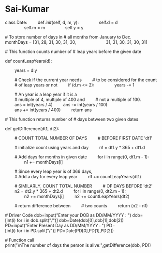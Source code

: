 # Sai-Kumar
class Date: 
         def _init_(self, d, m, y): 
                 self.d = d 
                 self.m = m 
                 self.y = y 
  
  
 # To store number of days in 
 # all months from January to Dec. 
 monthDays = [31, 28, 31, 30, 31, 30, 
                         31, 31, 30, 31, 30, 31] 
  
 # This function counts number of 
 # leap years before the given date 
  
  
 def countLeapYears(d): 
  
         years = d.y 
  
         # Check if the current year needs 
         # to be considered for the count 
         # of leap years or not 
         if (d.m <= 2): 
                 years -= 1 
  
         # An year is a leap year if it is a 
         # multiple of 4, multiple of 400 and 
         # not a multiple of 100. 
         ans = int(years / 4) 
         ans -= int(years / 100) 
         ans += int(years / 400) 
         return ans 
  
 # This function returns number of 
 # days between two given dates 
  
  
 def getDifference(dt1, dt2): 
  
         # COUNT TOTAL NUMBER OF DAYS 
         # BEFORE FIRST DATE 'dt1' 
  
         # initialize count using years and day 
         n1 = dt1.y * 365 + dt1.d 
  
         # Add days for months in given date 
         for i in range(0, dt1.m - 1): 
                 n1 += monthDays[i] 
  
         # Since every leap year is of 366 days, 
         # Add a day for every leap year 
         n1 += countLeapYears(dt1) 
  
         # SIMILARLY, COUNT TOTAL NUMBER 
         # OF DAYS BEFORE 'dt2' 
         n2 = dt2.y * 365 + dt2.d 
         for i in range(0, dt2.m - 1): 
                 n2 += monthDays[i] 
         n2 += countLeapYears(dt2) 
  
         # return difference between 
         # two counts 
         return (n2 - n1) 
  
  
 # Driver Code 
 dob=input("Enter your DOB as DD/MM/YYYY : ") 
 dob=[int(i) for i in dob.split("/")] 
 dob=Date(dob[0],dob[1],dob[2]) 
 PD=input("Enter Present Day as DD/MM/YYYY : ") 
 PD=[int(i) for i in PD.split("/")] 
 PD=Date(PD[0],PD[1],PD[2]) 
  
 # Function call 
 print("\nThe number of days the person is alive:",getDifference(dob, PD))
